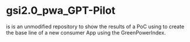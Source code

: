 # gsi2.0_pwa_GPT-Pilot
is is an unmodified repository to show the results of a PoC using  to create the base line of a new consumer App using the GreenPowerIndex.
